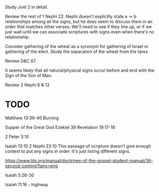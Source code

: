 Study Joel 2 in detail.

Review the rest of 1 Nephi 22. Nephi doesn't explicitly state
a -> b relationships among all the signs, but he does seem to discuss
them in an order that matches other verses. We'll need to see if they
line up, or if we just wait until we can associate scriptures with
signs even when there's no relationship.

Consider gathering of the wheat as a synonym for gathering of Israel or gathering of the elect.
Study the separation of the wheat from the tares

Review D&C 87.

It seems likely that all natural/physical signs occur before and end with the Sign of the Son of Man.

Review 2 Nephi 6 & 12

# TODO

Matthew 13:39-40
Burning

Supper of the Great God
Ezekiel 39
Revelation 19:17-18

2 Peter 3:10

Isaiah 13:10
2 Nephi 23:10
This passage of scripture doesn't give enough context to 
put any signs in order. It's just listing different signs.

https://www.lds.org/manual/doctrines-of-the-gospel-student-manual/36-second-coming?lang=eng

Isaiah 5:26-30

Isaiah 11:16 - highway
